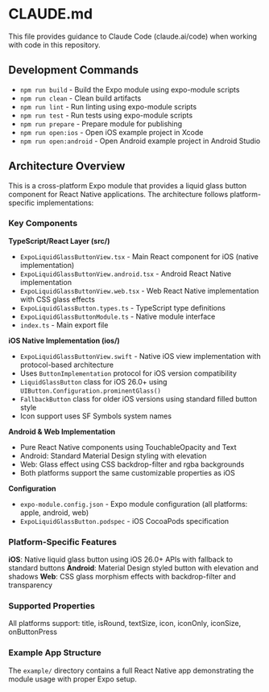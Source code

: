 # CLAUDE.md

This file provides guidance to Claude Code (claude.ai/code) when working with code in this repository.

## Development Commands

- `npm run build` - Build the Expo module using expo-module scripts
- `npm run clean` - Clean build artifacts 
- `npm run lint` - Run linting using expo-module scripts
- `npm run test` - Run tests using expo-module scripts
- `npm run prepare` - Prepare module for publishing
- `npm run open:ios` - Open iOS example project in Xcode
- `npm run open:android` - Open Android example project in Android Studio

## Architecture Overview

This is a cross-platform Expo module that provides a liquid glass button component for React Native applications. The architecture follows platform-specific implementations:

### Key Components

**TypeScript/React Layer (src/)**
- `ExpoLiquidGlassButtonView.tsx` - Main React component for iOS (native implementation)
- `ExpoLiquidGlassButtonView.android.tsx` - Android React Native implementation
- `ExpoLiquidGlassButtonView.web.tsx` - Web React Native implementation with CSS glass effects
- `ExpoLiquidGlassButton.types.ts` - TypeScript type definitions
- `ExpoLiquidGlassButtonModule.ts` - Native module interface
- `index.ts` - Main export file

**iOS Native Implementation (ios/)**
- `ExpoLiquidGlassButtonView.swift` - Native iOS view implementation with protocol-based architecture
- Uses `ButtonImplementation` protocol for iOS version compatibility
- `LiquidGlassButton` class for iOS 26.0+ using `UIButton.Configuration.prominentGlass()`
- `FallbackButton` class for older iOS versions using standard filled button style
- Icon support uses SF Symbols system names

**Android & Web Implementation**
- Pure React Native components using TouchableOpacity and Text
- Android: Standard Material Design styling with elevation
- Web: Glass effect using CSS backdrop-filter and rgba backgrounds
- Both platforms support the same customizable properties as iOS

**Configuration**
- `expo-module.config.json` - Expo module configuration (all platforms: apple, android, web)
- `ExpoLiquidGlassButton.podspec` - iOS CocoaPods specification

### Platform-Specific Features

**iOS**: Native liquid glass button using iOS 26.0+ APIs with fallback to standard buttons
**Android**: Material Design styled button with elevation and shadows
**Web**: CSS glass morphism effects with backdrop-filter and transparency

### Supported Properties
All platforms support: title, isRound, textSize, icon, iconOnly, iconSize, onButtonPress

### Example App Structure
The `example/` directory contains a full React Native app demonstrating the module usage with proper Expo setup.